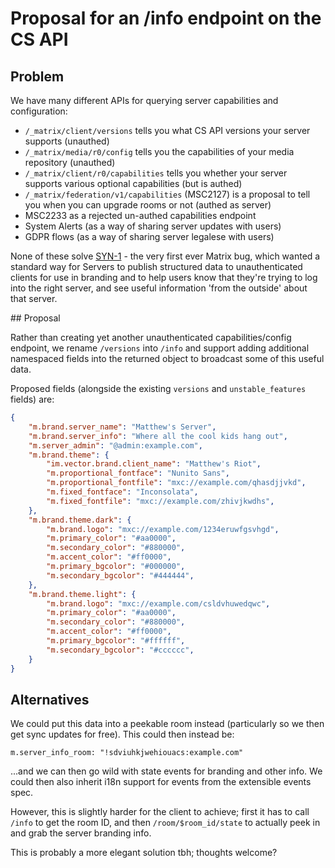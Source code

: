 # Proposal for an /info endpoint on the CS API

## Problem

We have many different APIs for querying server capabilities and configuration:

 * `/_matrix/client/versions` tells you what CS API versions your server supports (unauthed)
 * `/_matrix/media/r0/config` tells you the capabilities of your media repository (unauthed)
 * `/_matrix/client/r0/capabilities` tells you whether your server supports various optional capabilities (but is authed)
 * `/_matrix/federation/v1/capabilities` (MSC2127) is a proposal to tell you when you can upgrade rooms or not (authed as server)
 * MSC2233 as a rejected un-authed capabilities endpoint
 * System Alerts (as a way of sharing server updates with users)
 * GDPR flows (as a way of sharing server legalese with users)

 None of these solve
 [SYN-1](https://github.com/matrix-org/synapse/issues/1199) - the very first
 ever Matrix bug, which wanted a standard way for Servers to publish
 structured data to unauthenticated clients for use in branding and to help
 users know that they're trying to log into the right server, and see useful
 information 'from the outside' about that server.

## Proposal

Rather than creating yet another unauthenticated capabilities/config endpoint,
we rename `/versions` into `/info` and support adding additional namespaced
fields into the returned object to broadcast some of this useful data.

Proposed fields (alongside the existing `versions` and `unstable_features` fields) are:

```json
{
	"m.brand.server_name": "Matthew's Server",
	"m.brand.server_info": "Where all the cool kids hang out",
	"m.server_admin": "@admin:example.com",
	"m.brand.theme": {
		"im.vector.brand.client_name": "Matthew's Riot",
		"m.proportional_fontface": "Nunito Sans",
		"m.proportional_fontfile": "mxc://example.com/qhasdjjvkd",
		"m.fixed_fontface": "Inconsolata",
		"m.fixed_fontfile": "mxc://example.com/zhivjkwdhs",
	},
	"m.brand.theme.dark": {
		"m.brand.logo": "mxc://example.com/1234eruwfgsvhgd",
		"m.primary_color": "#aa0000",
		"m.secondary_color": "#880000",
		"m.accent_color": "#ff0000",
		"m.primary_bgcolor": "#000000",
		"m.secondary_bgcolor": "#444444",
	},
	"m.brand.theme.light": {
		"m.brand.logo": "mxc://example.com/csldvhuwedqwc",
		"m.primary_color": "#aa0000",
		"m.secondary_color": "#880000",
		"m.accent_color": "#ff0000",
		"m.primary_bgcolor": "#ffffff",
		"m.secondary_bgcolor": "#cccccc",
	}
}
```

## Alternatives

We could put this data into a peekable room instead (particularly so we then get sync updates for free).
This could then instead be:

`m.server_info_room: "!sdviuhkjwehiouacs:example.com"`

...and we can then go wild with state events for branding and other info.
We could then also inherit i18n support for events from the extensible events spec.

However, this is slightly harder for the client to achieve; first it has to call `/info` to get
the room ID, and then `/room/$room_id/state` to actually peek in and grab the server branding info.

This is probably a more elegant solution tbh; thoughts welcome?